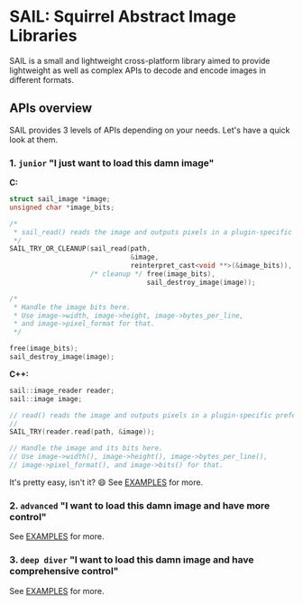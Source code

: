 # SAIL: Squirrel Abstract Image Libraries

SAIL is a small and lightweight cross-platform library aimed to provide lightweight as well as complex APIs
to decode and encode images in different formats.

## APIs overview

SAIL provides 3 levels of APIs depending on your needs. Let's have a quick look at them.

### 1. `junior` "I just want to load this damn image"

**C:**
```C
struct sail_image *image;
unsigned char *image_bits;

/*
 * sail_read() reads the image and outputs pixels in a plugin-specific preferred pixel format.
 */
SAIL_TRY_OR_CLEANUP(sail_read(path,
                              &image,
                              reinterpret_cast<void **>(&image_bits)),
                    /* cleanup */ free(image_bits),
                                  sail_destroy_image(image));

/*
 * Handle the image bits here.
 * Use image->width, image->height, image->bytes_per_line,
 * and image->pixel_format for that.
 */

free(image_bits);
sail_destroy_image(image);
```

**C++:**
```C++
sail::image_reader reader;
sail::image image;

// read() reads the image and outputs pixels in a plugin-specific preferred pixel format.
//
SAIL_TRY(reader.read(path, &image));

// Handle the image and its bits here.
// Use image->width(), image->height(), image->bytes_per_line(),
// image->pixel_format(), and image->bits() for that.

```

It's pretty easy, isn't it? :smile: See [EXAMPLES](EXAMPLES.md) for more.

### 2. `advanced` "I want to load this damn image and have more control"

See [EXAMPLES](EXAMPLES.md) for more.

### 3. `deep diver` "I want to load this damn image and have comprehensive control"

See [EXAMPLES](EXAMPLES.md) for more.
